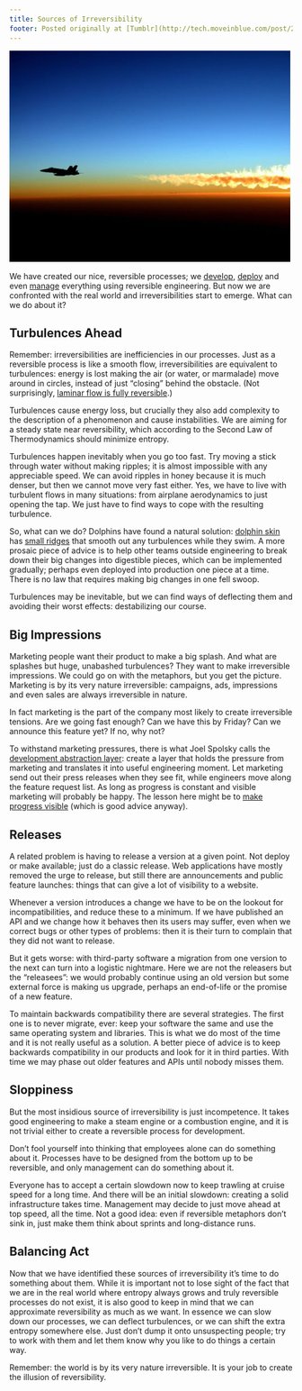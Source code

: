 ```yaml
---
title: Sources of Irreversibility
footer: Posted originally at [Tumblr](http://tech.moveinblue.com/post/24911331225/sources-of-irreversibility) on 2012-06-11.
---
```


![Photo credit: [U.S. Navy.](https://commons.wikimedia.org/wiki/File:US_Navy_030415-N-0000X-002_An_F-A-18_Hornet_from_the.jpg)](pics/sources-of-irreversibility.jpg "An F/A-18 Hornet")

We have created our nice, reversible processes; we [develop](reversible-engineering-part-1.html), [deploy](reversible-engineering-part-2.html) and even [manage](reversible-engineering-part-3.html) everything using reversible engineering. But now we are confronted with the real world and irreversibilities start to emerge. What can we do about it?

## Turbulences Ahead

Remember: irreversibilities are inefficiencies in our processes. Just as a reversible process is like a smooth flow, irreversibilities are equivalent to turbulences: energy is lost making the air (or water, or marmalade) move around in circles, instead of just “closing” behind the obstacle. (Not surprisingly, [laminar flow is fully reversible](http://www.youtube.com/watch?v=p08_KlTKP50).)

Turbulences cause energy loss, but crucially they also add complexity to the description of a phenomenon and cause instabilities. We are aiming for a steady state near reversibility, which according to the Second Law of Thermodynamics should minimize entropy.

Turbulences happen inevitably when you go too fast. Try moving a stick through water without making ripples; it is almost impossible with any appreciable speed. We can avoid ripples in honey because it is much denser, but then we cannot move very fast either. Yes, we have to live with turbulent flows in many situations: from airplane aerodynamics to just opening the tap. We just have to find ways to cope with the resulting turbulence.

So, what can we do? Dolphins have found a natural solution: [dolphin skin](http://www.theregister.co.uk/2004/05/18/dolphin_skin/) has [small ridges](http://www.ehow.com/about_4596092_does-dolphin-skin-feel-like.html) that smooth out any turbulences while they swim. A more prosaic piece of advice is to help other teams outside engineering to break down their big changes into digestible pieces, which can be implemented gradually; perhaps even deployed into production one piece at a time. There is no law that requires making big changes in one fell swoop.

Turbulences may be inevitable, but we can find ways of deflecting them and avoiding their worst effects: destabilizing our course.

## Big Impressions

Marketing people want their product to make a big splash. And what are splashes but huge, unabashed turbulences? They want to make irreversible impressions. We could go on with the metaphors, but you get the picture. Marketing is by its very nature irreversible: campaigns, ads, impressions and even sales are always irreversible in nature.

In fact marketing is the part of the company most likely to create irreversible tensions. Are we going fast enough? Can we have this by Friday? Can we announce this feature yet? If no, why not?

To withstand marketing pressures, there is what Joel Spolsky calls the [development abstraction layer](http://www.joelonsoftware.com/articles/DevelopmentAbstraction.html): create a layer that holds the pressure from marketing and translates it into useful engineering moment. Let marketing send out their press releases when they see fit, while engineers move along the feature request list. As long as progress is constant and visible marketing will probably be happy. The lesson here might be to [make progress visible](http://www.joelonsoftware.com/articles/fog0000000356.html) (which is good advice anyway).

## Releases

A related problem is having to release a version at a given point. Not deploy or make available; just do a classic release. Web applications have mostly removed the urge to release, but still there are announcements and public feature launches: things that can give a lot of visibility to a website.

Whenever a version introduces a change we have to be on the lookout for incompatibilities, and reduce these to a minimum. If we have published an API and we change how it behaves then its users may suffer, even when we correct bugs or other types of problems: then it is their turn to complain that they did not want to release.

But it gets worse: with third-party software a migration from one version to the next can turn into a logistic nightmare. Here we are not the releasers but the “releasees”: we would probably continue using an old version but some external force is making us upgrade, perhaps an end-of-life or the promise of a new feature.

To maintain backwards compatibility there are several strategies. The first one is to never migrate, ever: keep your software the same and use the same operating system and libraries. This is what we do most of the time and it is not really useful as a solution. A better piece of advice is to keep backwards compatibility in our products and look for it in third parties. With time we may phase out older features and APIs until nobody misses them.

## Sloppiness

But the most insidious source of irreversibility is just incompetence. It takes good engineering to make a steam engine or a combustion engine, and it is not trivial either to create a reversible process for development.

Don’t fool yourself into thinking that employees alone can do something about it. Processes have to be designed from the bottom up to be reversible, and only management can do something about it.

Everyone has to accept a certain slowdown now to keep trawling at cruise speed for a long time. And there will be an initial slowdown: creating a solid infrastructure takes time. Management may decide to just move ahead at top speed, all the time. Not a good idea: even if reversible metaphors don’t sink in, just make them think about sprints and long-distance runs.

## Balancing Act

Now that we have identified these sources of irreversibility it’s time to do something about them. While it is important not to lose sight of the fact that we are in the real world where entropy always grows and truly reversible processes do not exist, it is also good to keep in mind that we can approximate reversibility as much as we want. In essence we can slow down our processes, we can deflect turbulences, or we can shift the extra entropy somewhere else. Just don’t dump it onto unsuspecting people; try to work with them and let them know why you like to do things a certain way.

Remember: the world is by its very nature irreversible. It is your job to create the illusion of reversibility.

